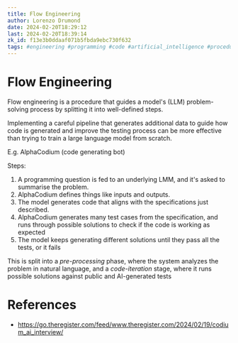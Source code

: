 ```yaml
---
title: Flow Engineering
author: Lorenzo Drumond
date: 2024-02-20T18:29:12
last: 2024-02-20T18:39:14
zk_id: f13e3b0ddaaf071b5fbda9ebc730f632
tags: #engineering #programming #code #artificial_intelligence #procedure #codium #computer_science #tests #learning #few_shot #coding #LLM #AI #one_shot #flow #ML
---
```



# Flow Engineering
Flow engineering is a procedure that guides a model's (LLM) problem-solving process by splitting it into well-defined steps.

Implementing a careful pipeline that generates additional data to guide how code is generated and improve the testing process can be more effective than trying to train a large language model from scratch.

E.g. AlphaCodium (code generating bot)

Steps:

1. A programming question is fed to an underlying LMM, and it's asked to summarise the problem.
2. AlphaCodium defines things like inputs and outputs.
3. The model generates code that aligns with the specifications just described.
4. AlphaCodium generates many test cases from the specification, and runs through possible solutions to check if the code is working as expected
5. The model keeps generating different solutions until they pass all the tests, or it fails

This is split into a _pre-processing_ phase, where the system analyzes the problem in natural language, and a _code-iteration_ stage, where it runs possible solutions against public and AI-generated tests

# References
- https://go.theregister.com/feed/www.theregister.com/2024/02/19/codium_ai_interview/

